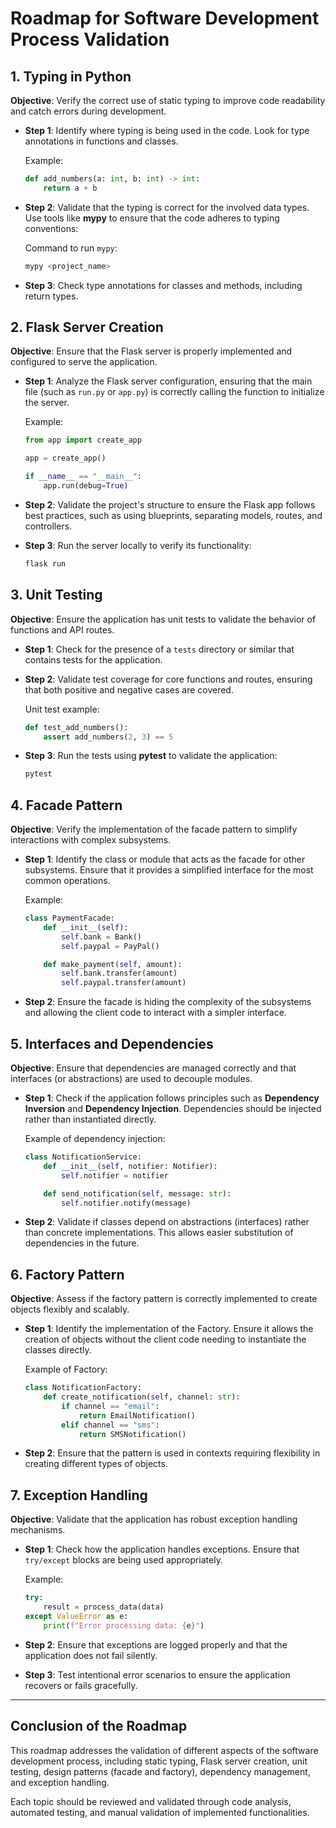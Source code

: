# **Roadmap for Software Development Process Validation**

## 1. **Typing in Python**

**Objective**: Verify the correct use of static typing to improve code readability and catch errors during development.

- **Step 1**: Identify where typing is being used in the code. Look for type annotations in functions and classes.

  Example:

  ```python
  def add_numbers(a: int, b: int) -> int:
      return a + b
  ```

- **Step 2**: Validate that the typing is correct for the involved data types. Use tools like **mypy** to ensure that the code adheres to typing conventions:

  Command to run `mypy`:

  ```bash
  mypy <project_name>
  ```

- **Step 3**: Check type annotations for classes and methods, including return types.

## 2. **Flask Server Creation**

**Objective**: Ensure that the Flask server is properly implemented and configured to serve the application.

- **Step 1**: Analyze the Flask server configuration, ensuring that the main file (such as `run.py` or `app.py`) is correctly calling the function to initialize the server.

  Example:

  ```python
  from app import create_app

  app = create_app()

  if __name__ == "__main__":
      app.run(debug=True)
  ```

- **Step 2**: Validate the project's structure to ensure the Flask app follows best practices, such as using blueprints, separating models, routes, and controllers.

- **Step 3**: Run the server locally to verify its functionality:

  ```bash
  flask run
  ```

## 3. **Unit Testing**

**Objective**: Ensure the application has unit tests to validate the behavior of functions and API routes.

- **Step 1**: Check for the presence of a `tests` directory or similar that contains tests for the application.

- **Step 2**: Validate test coverage for core functions and routes, ensuring that both positive and negative cases are covered.

  Unit test example:

  ```python
  def test_add_numbers():
      assert add_numbers(2, 3) == 5
  ```

- **Step 3**: Run the tests using **pytest** to validate the application:

  ```bash
  pytest
  ```

## 4. **Facade Pattern**

**Objective**: Verify the implementation of the facade pattern to simplify interactions with complex subsystems.

- **Step 1**: Identify the class or module that acts as the facade for other subsystems. Ensure that it provides a simplified interface for the most common operations.

  Example:

  ```python
  class PaymentFacade:
      def __init__(self):
          self.bank = Bank()
          self.paypal = PayPal()

      def make_payment(self, amount):
          self.bank.transfer(amount)
          self.paypal.transfer(amount)
  ```

- **Step 2**: Ensure the facade is hiding the complexity of the subsystems and allowing the client code to interact with a simpler interface.

## 5. **Interfaces and Dependencies**

**Objective**: Ensure that dependencies are managed correctly and that interfaces (or abstractions) are used to decouple modules.

- **Step 1**: Check if the application follows principles such as **Dependency Inversion** and **Dependency Injection**. Dependencies should be injected rather than instantiated directly.

  Example of dependency injection:

  ```python
  class NotificationService:
      def __init__(self, notifier: Notifier):
          self.notifier = notifier

      def send_notification(self, message: str):
          self.notifier.notify(message)
  ```

- **Step 2**: Validate if classes depend on abstractions (interfaces) rather than concrete implementations. This allows easier substitution of dependencies in the future.

## 6. **Factory Pattern**

**Objective**: Assess if the factory pattern is correctly implemented to create objects flexibly and scalably.

- **Step 1**: Identify the implementation of the Factory. Ensure it allows the creation of objects without the client code needing to instantiate the classes directly.

  Example of Factory:

  ```python
  class NotificationFactory:
      def create_notification(self, channel: str):
          if channel == "email":
              return EmailNotification()
          elif channel == "sms":
              return SMSNotification()
  ```

- **Step 2**: Ensure that the pattern is used in contexts requiring flexibility in creating different types of objects.

## 7. **Exception Handling**

**Objective**: Validate that the application has robust exception handling mechanisms.

- **Step 1**: Check how the application handles exceptions. Ensure that `try/except` blocks are being used appropriately.

  Example:

  ```python
  try:
      result = process_data(data)
  except ValueError as e:
      print(f"Error processing data: {e}")
  ```

- **Step 2**: Ensure that exceptions are logged properly and that the application does not fail silently.

- **Step 3**: Test intentional error scenarios to ensure the application recovers or fails gracefully.

---

## **Conclusion of the Roadmap**

This roadmap addresses the validation of different aspects of the software development process, including static typing, Flask server creation, unit testing, design patterns (facade and factory), dependency management, and exception handling.

Each topic should be reviewed and validated through code analysis, automated testing, and manual validation of implemented functionalities.
